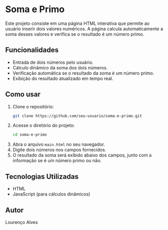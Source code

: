 # Soma e Primo

Este projeto consiste em uma página HTML interativa que permite ao usuário inserir dois valores numéricos. A página calcula automaticamente a soma desses valores e verifica se o resultado é um número primo.

## Funcionalidades

- Entrada de dois números pelo usuário.
- Cálculo dinâmico da soma dos dois números.
- Verificação automática se o resultado da soma é um número primo.
- Exibição do resultado atualizado em tempo real.

## Como usar

1. Clone o repositório:
   ```bash
   git clone https://github.com/seu-usuario/soma-e-primo.git
   ```
2. Acesse o diretório do projeto:
   ```bash
   cd soma-e-primo
   ```
3. Abra o arquivo `main.html` no seu navegador.
4. Digite dois números nos campos fornecidos.
5. O resultado da soma será exibido abaixo dos campos, junto com a informação se é um número primo ou não.

## Tecnologias Utilizadas

- HTML
- JavaScript (para cálculos dinâmicos)

## Autor

Lourenço Alves
